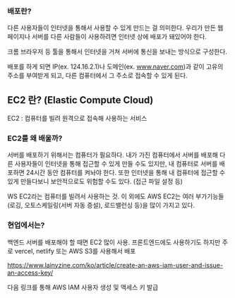 ### 배포란? 
다른 사용자들이 인터넷을 통해서 사용할 수 있게 만드는 걸 의미한다. 
우리가 만든 웹 페이지나 서버를 다른 사람들이 사용하려면 인터넷 상에 배포가 돼있어야 한다. 

크롬 브라우저 등 툴을 통해서 인터넷을 거쳐 서버에 통신을 보내는 방식으로 구성한다.

배포를 하게 되면 IP(ex. 124.16.2.1)나 도메인(ex. www.naver.com)과 같이 고유의 주소를 부여받게 되고, 
다른 컴퓨터에서 그 주소로 접속할 수 있게 된다.

## EC2 란? (Elastic Compute Cloud)
EC2 : 컴퓨터를 빌려 원격으로 접속해 사용하는 서비스 

### EC2를 왜 배울까?
서버를 배포하기 위해서는 컴퓨터가 필요하다. 
내가 가진 컴퓨터에서 서버를 배포해 다른 사용자들이 인터넷을 통해 접근할 수 있게 만들 수도 있지만, 내 컴퓨터로 서버를 배포하면 24시간 동안 컴퓨터를 켜놔야 한다. 
또한 인터넷을 통해 내 컴퓨터에 접근할 수 있게 만들다보니 보안적으로도 위험할 수도 있다. (접근 파일 설정 등)

WS EC2라는 컴퓨터를 빌려서 사용하는 것. 
이 외에도 AWS EC2는 여러 부가기능들(로깅, 오토스케일링(서버 자동 증설), 로드밸런싱 등)을 많이 가지고 있다. 

### 현업에서는?

백엔드 서버를 배포해야 할 때면 EC2 많이 사용.
프론트엔드에도 사용하기도 하지만 주로 vercel, netlify 또는 AWS S3를 사용해서 배포

https://www.lainyzine.com/ko/article/create-an-aws-iam-user-and-issue-an-access-key/

다음 링크를 통해 AWS IAM 사용자 생성 및 액세스 키 발급